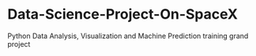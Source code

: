 # Data-Science-Project-On-SpaceX
Python Data Analysis, Visualization and Machine Prediction training grand project
